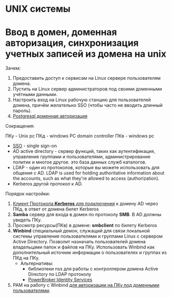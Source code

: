 # UNIX системы

# Ввод в домен, доменная авторизация, синхронизация учетных записей из домена на unix

Зачем:

1. Предоставить доступ к сервисам на Linux сервере пользователям домена.
2. Пустить на Linux сервер администраторов под своими доменными учётными данными.
3. Настроить вход на Linux рабочую станцию для пользователей домена, причём желательно SSO (чтобы часто не вводить длинный пароль).
4. [Postgresql доменная авторизация](https://blog.ololo.cc/kerberos) 

Сокращения:

ПКу - Unix pc
ПКд - windows PC domain controller
ПКв - windows pc

- [SSO](https://habr.com/ru/company/nixys/blog/563244/) - single sign-on
- AD active directory - сервер функций, таких как аутентификация, управление группами и пользователями, администрирование политик и многое другое. это база данных служб каталогов.
- LDAP - один из протоколов, которые вы можете использовать для общения с AD. LDAP is used for holding authoritative information about the accounts, such as what they're allowed to access (authorization).
- Kerberos другой протокол к AD. 

Порядок настройки:

1. [Клиент Протокола **Kerberos** для подключения](https://help.ubuntu.ru/wiki/%D0%B2%D0%B2%D0%BE%D0%B4_%D0%B2_%D0%B4%D0%BE%D0%BC%D0%B5%D0%BD_windows#%D0%BE%D1%84%D1%84-%D0%BB%D0%B0%D0%B9%D0%BD_%D0%B0%D0%B2%D1%82%D0%BE%D1%80%D0%B8%D0%B7%D0%B0%D1%86%D0%B8%D1%8F) к домену AD через ПКд, в ответ от домена билет Kerberos
2. **Samba** сервер для входа в домен по протоколу **SMB**. В AD должны увидеть ПКу.
3. Просмотр ресурсы(ПКв) в домене: **smbclient** по билету Kerberos
4. **Winbind** специальный демон, служащий для связи локальной системы управления пользователями и группами Linux с сервером Active Directory.
Позволит назначать пользователей домена владельцами папок и файлов на ПКу.
Использовать Winbind как дополнительный источник информации о пользователях и группах из ПКд на ПКу.
	- Альтернативы:
		- библиотеки nss для работы с контроллером домена Active Directory по LDAP протоколу
		- [PowerBroker Identity Services](https://habr.com/ru/post/174407/)
5. PAM на работу с Winbind [для авторизации на ПКу под доменными пользователями](https://blog.it-kb.ru/2014/07/06/authentication-authorization-in-active-directory-connecting-to-ubuntu-server-14-04-lts-with-winbind-pam/).

